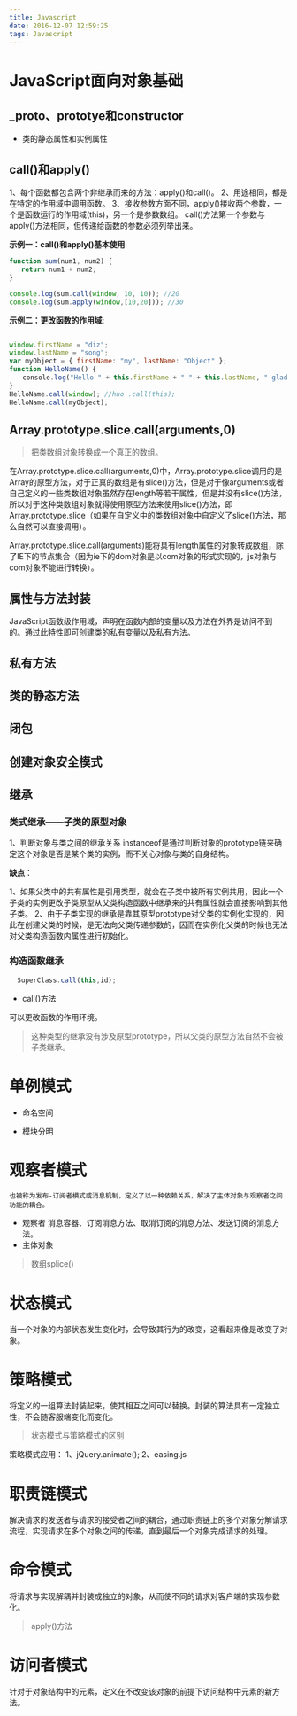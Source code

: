 ```yaml
---
title: Javascript
date: 2016-12-07 12:59:25
tags: Javascript
---
```

# JavaScript面向对象基础

## _proto、prototye和constructor

- 类的静态属性和实例属性

## call()和apply()

1、每个函数都包含两个非继承而来的方法：apply()和call()。
2、用途相同，都是在特定的作用域中调用函数。
3、接收参数方面不同，apply()接收两个参数，一个是函数运行的作用域(this)，另一个是参数数组。
call()方法第一个参数与apply()方法相同，但传递给函数的参数必须列举出来。

**示例一：call()和apply()基本使用**:

```javascript
function sum(num1, num2) {
   return num1 + num2;
}

console.log(sum.call(window, 10, 10)); //20
console.log(sum.apply(window,[10,20])); //30
```

**示例二：更改函数的作用域**:

```javascript

window.firstName = "diz";
window.lastName = "song";
var myObject = { firstName: "my", lastName: "Object" };
function HelloName() {
　　console.log("Hello " + this.firstName + " " + this.lastName, " glad to meet you!");
}
HelloName.call(window); //huo .call(this);
HelloName.call(myObject);

```

## Array.prototype.slice.call(arguments,0)

> 把类数组对象转换成一个真正的数组。

在Array.prototype.slice.call(arguments,0)中，Array.prototype.slice调用的是Array的原型方法，对于正真的数组是有slice()方法，但是对于像arguments或者自己定义的一些类数组对象虽然存在length等若干属性，但是并没有slice()方法，所以对于这种类数组对象就得使用原型方法来使用slice()方法，即Array.prototype.slice（如果在自定义中的类数组对象中自定义了slice()方法，那么自然可以直接调用）。

Array.prototype.slice.call(arguments)能将具有length属性的对象转成数组，除了IE下的节点集合（因为ie下的dom对象是以com对象的形式实现的，js对象与com对象不能进行转换）。

## 属性与方法封装

JavaScript函数级作用域，声明在函数内部的变量以及方法在外界是访问不到的。通过此特性即可创建类的私有变量以及私有方法。

## 私有方法

## 类的静态方法

## 闭包

## 创建对象安全模式

## 继承

### 类式继承——子类的原型对象

1、判断对象与类之间的继承关系
instanceof是通过判断对象的prototype链来确定这个对象是否是某个类的实例，而不关心对象与类的自身结构。

**缺点**：

1、如果父类中的共有属性是引用类型，就会在子类中被所有实例共用，因此一个子类的实例更改子类原型从父类构造函数中继承来的共有属性就会直接影响到其他子类。
2、由于子类实现的继承是靠其原型prototype对父类的实例化实现的，因此在创建父类的时候，是无法向父类传递参数的，因而在实例化父类的时候也无法对父类构造函数内属性进行初始化。

### 构造函数继承

```javascript
  SuperClass.call(this,id);
```

- call()方法

可以更改函数的作用环境。

> 这种类型的继承没有涉及原型prototype，所以父类的原型方法自然不会被子类继承。    

# 单例模式

- 命名空间

- 模块分明

# 观察者模式
	也被称为发布-订阅者模式或消息机制，定义了以一种依赖关系，解决了主体对象与观察者之间功能的耦合。  
  - 观察者
  	消息容器、订阅消息方法、取消订阅的消息方法、发送订阅的消息方法。
  - 主体对象
> 数组splice()


# 状态模式
  当一个对象的内部状态发生变化时，会导致其行为的改变，这看起来像是改变了对象。


# 策略模式
  将定义的一组算法封装起来，使其相互之间可以替换。封装的算法具有一定独立性，不会随客服端变化而变化。


> 状态模式与策略模式的区别


策略模式应用：
1、jQuery.animate();
2、easing.js


# 职责链模式
解决请求的发送者与请求的接受者之间的耦合，通过职责链上的多个对象分解请求流程，实现请求在多个对象之间的传递，直到最后一个对象完成请求的处理。

# 命令模式
将请求与实现解耦并封装成独立的对象，从而使不同的请求对客户端的实现参数化。

> apply()方法

# 访问者模式
针对于对象结构中的元素，定义在不改变该对象的前提下访问结构中元素的新方法。

